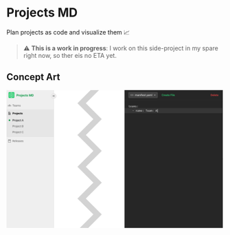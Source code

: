 # Projects MD

Plan projects as code and visualize them :chart_with_upwards_trend:

> :warning: **This is a work in progress**: I work on this side-project in my spare right now, so ther eis no ETA yet.

## Concept Art

![Concept Art](concept.png)

